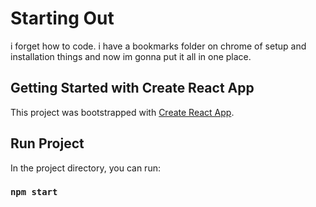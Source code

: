 
# Starting Out

i forget how to code. i have a bookmarks folder on chrome of setup and installation things and now im gonna put it all in one place.


## Getting Started with Create React App

This project was bootstrapped with [Create React App](https://github.com/facebook/create-react-app).

## Run Project

In the project directory, you can run:

### `npm start`

